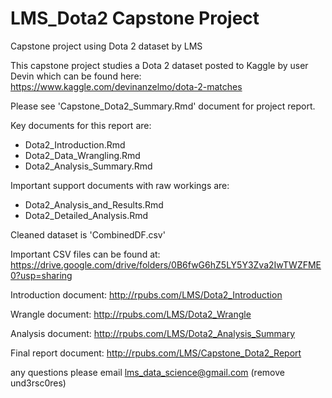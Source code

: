 # LMS_Dota2 Capstone Project
Capstone project using Dota 2 dataset by LMS

This capstone project studies a Dota 2 dataset posted to Kaggle by user Devin which can be found here: https://www.kaggle.com/devinanzelmo/dota-2-matches

Please see 'Capstone_Dota2_Summary.Rmd' document for project report.  

Key documents for this report are:
* Dota2_Introduction.Rmd
* Dota2_Data_Wrangling.Rmd
* Dota2_Analysis_Summary.Rmd

Important support documents with raw workings are:
* Dota2_Analysis_and_Results.Rmd
* Dota2_Detailed_Analysis.Rmd

Cleaned dataset is 'CombinedDF.csv'

Important CSV files can be found at: https://drive.google.com/drive/folders/0B6fwG6hZ5LY5Y3Zva2IwTWZFME0?usp=sharing

Introduction document: http://rpubs.com/LMS/Dota2_Introduction

Wrangle document: http://rpubs.com/LMS/Dota2_Wrangle

Analysis document: http://rpubs.com/LMS/Dota2_Analysis_Summary

Final report document: http://rpubs.com/LMS/Capstone_Dota2_Report

any questions please email <lms_data_science@gmail.com> (remove und3rsc0res)
